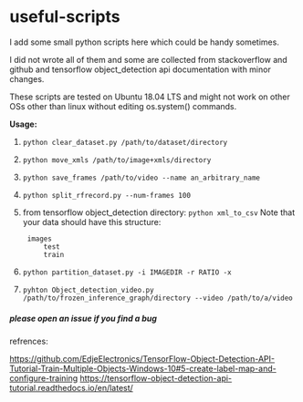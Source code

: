 # useful-scripts
I add some small python scripts here which could be handy sometimes. 

I did not wrote all of them and some are collected from stackoverflow and github and
tensorflow object_detection api documentation with minor changes.

These scripts are tested on Ubuntu 18.04 LTS and might not work on other OSs other than linux without editing os.system() commands.

**Usage:**

1. `python clear_dataset.py /path/to/dataset/directory`

2. `python move_xmls /path/to/image+xmls/directory`

3. `python save_frames /path/to/video --name an_arbitrary_name`

4. `python split_rfrecord.py --num-frames 100`

5. from tensorflow object_detection directory: `python xml_to_csv`
Note that your data should have this structure: 
    
        images
            test
            train
            
6. `python partition_dataset.py -i IMAGEDIR -r RATIO -x` 

7. `pyhton Object_detection_video.py /path/to/frozen_inference_graph/directory --video /path/to/a/video`

##### please open an issue if you find a bug

refrences:


   https://github.com/EdjeElectronics/TensorFlow-Object-Detection-API-Tutorial-Train-Multiple-Objects-Windows-10#5-create-label-map-and-configure-training
   https://tensorflow-object-detection-api-tutorial.readthedocs.io/en/latest/
    


